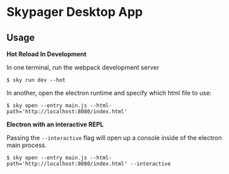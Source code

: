 # Skypager Desktop App

## Usage

**Hot Reload In Development**

In one terminal, run the webpack development server

```shell
$ sky run dev --hot
```

In another, open the electron runtime and specify which html file to use:

```shell
$ sky open --entry main.js --html-path='http://localhost:8080/index.html'
```

**Electron with an interactive REPL**

Passing the `--interactive` flag will open up a console inside of the electron main process.

```shell
$ sky open --entry main.js --html-path='http://localhost:8080/index.html' --interactive
```
